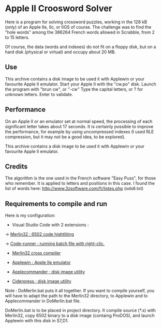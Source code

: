 # Apple II Croosword Solver

Here is a program for solving crossword puzzles, working in the 128 kB (only) of an Apple IIe, IIc, or IIGS of course.
The challenge was to find the "hole words" among the 386264 French words allowed in Scrabble, from 2 to 15 letters.

Of course, the data (words and indexes) do not fit on a floppy disk, but on a hard disk (physical or virtual) and occupy about 20 MB.

## Use
This archive contains a disk image to be used it with Applewin or your favourite Apple II emulator.
Start your Apple II with the "cw.po" disk.
Launch the program with "brun cw", or "-cw"
Type the capital letters, or ? for unknown letters. Enter to validate.

## Performance
On an Apple II or an emulator set at normal speed, the processing of each significant letter takes about 17 seconds.
It is certainly possible to improve the performance, for example by using uncompressed indexes (I used RLE compression, but it may not be a good idea, to be explored).

This archive contains a disk image to be used it with Applewin or your favourite Apple II emulator.

## Credits
The algorithm is the one used in the French software "Easy Puss", for those who remember. It is applied to letters and positions in this case.
I found the list of words here: http://www.3zsoftware.com/fr/listes.php
(ods6.txt)

## Requirements to compile and run

Here is my configuration:

* Visual Studio Code with 2 extensions :

-> [Merlin32 : 6502 code hightliting](marketplace.visualstudio.com/items?itemName=olivier-guinart.merlin32)

-> [Code-runner :  running batch file with right-clic.](marketplace.visualstudio.com/items?itemName=formulahendry.code-runner)

* [Merlin32 cross compiler](brutaldeluxe.fr/products/crossdevtools/merlin)

* [Applewin : Apple IIe emulator](github.com/AppleWin/AppleWin)

* [Applecommander ; disk image utility](applecommander.sourceforge.net)

* [Ciderpress ; disk image utility](a2ciderpress.com)

Note :
DoMerlin.bat puts it all together. If you want to compile yourself, you will have to adapt the path to the Merlin32 directory, to Applewin and to Applecommander in DoMerlin.bat file.

DoMerlin.bat is to be placed in project directory.
It compile source (*.s) with Merlin32, copy 6502 binary to a disk image (containg ProDOS), and launch Applewin with this disk in S7,D1.

